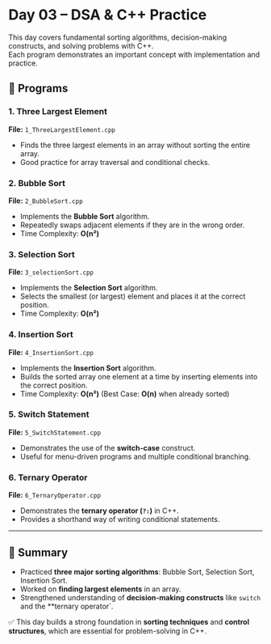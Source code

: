 # Day 03 – DSA & C++ Practice

This day covers fundamental sorting algorithms, decision-making constructs, and solving problems with C++.  
Each program demonstrates an important concept with implementation and practice.

## 📂 Programs

### 1. Three Largest Element
**File:** `1_ThreeLargestElement.cpp`  
- Finds the three largest elements in an array without sorting the entire array.  
- Good practice for array traversal and conditional checks.

### 2. Bubble Sort
**File:** `2_BubbleSort.cpp`  
- Implements the **Bubble Sort** algorithm.  
- Repeatedly swaps adjacent elements if they are in the wrong order.  
- Time Complexity: **O(n²)**

### 3. Selection Sort
**File:** `3_selectionSort.cpp`  
- Implements the **Selection Sort** algorithm.  
- Selects the smallest (or largest) element and places it at the correct position.  
- Time Complexity: **O(n²)**

### 4. Insertion Sort
**File:** `4_InsertionSort.cpp`  
- Implements the **Insertion Sort** algorithm.  
- Builds the sorted array one element at a time by inserting elements into the correct position.  
- Time Complexity: **O(n²)** (Best Case: **O(n)** when already sorted)

### 5. Switch Statement
**File:** `5_SwitchStatement.cpp`  
- Demonstrates the use of the **switch-case** construct.  
- Useful for menu-driven programs and multiple conditional branching.

### 6. Ternary Operator
**File:** `6_TernaryOperator.cpp`  
- Demonstrates the **ternary operator (`?:`)** in C++.  
- Provides a shorthand way of writing conditional statements.

---

## 📝 Summary
- Practiced **three major sorting algorithms**: Bubble Sort, Selection Sort, Insertion Sort.  
- Worked on **finding largest elements** in an array.  
- Strengthened understanding of **decision-making constructs** like `switch` and the **ternary operator`.

✅ This day builds a strong foundation in **sorting techniques** and **control structures**, which are essential for problem-solving in C++.


